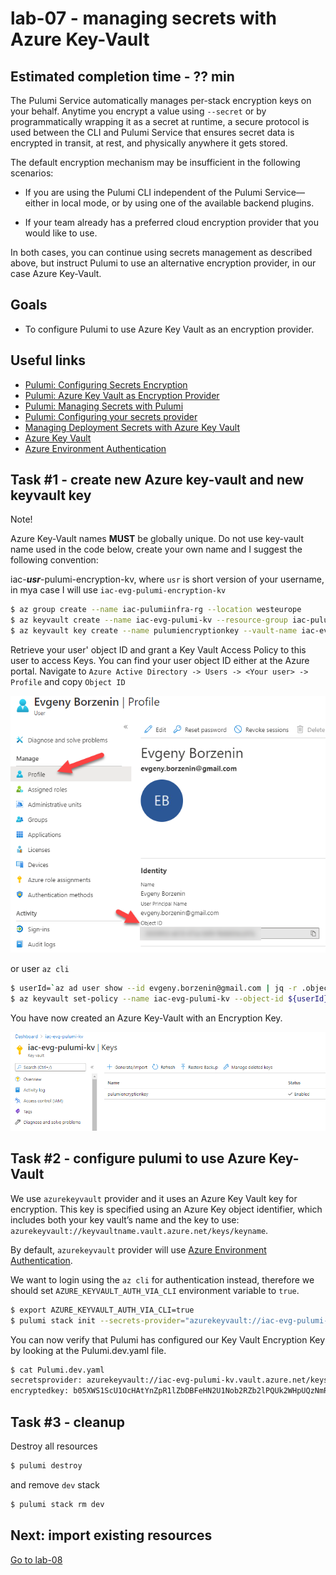 # lab-07 - managing secrets with Azure Key-Vault

## Estimated completion time - ?? min

The Pulumi Service automatically manages per-stack encryption keys on your behalf. Anytime you encrypt a value using `--secret` or by programmatically wrapping it as a secret at runtime, a secure protocol is used between the CLI and Pulumi Service that ensures secret data is encrypted in transit, at rest, and physically anywhere it gets stored.

The default encryption mechanism may be insufficient in the following scenarios:

* If you are using the Pulumi CLI independent of the Pulumi Service—either in local mode, or by using one of the available backend plugins.

* If your team already has a preferred cloud encryption provider that you would like to use.

In both cases, you can continue using secrets management as described above, but instruct Pulumi to use an alternative encryption provider, in our case Azure Key-Vault.

## Goals

* To configure Pulumi to use Azure Key Vault as an encryption provider.

## Useful links

* [Pulumi: Configuring Secrets Encryption](https://www.pulumi.com/docs/intro/concepts/config/#configuring-secrets-encryption)
* [Pulumi: Azure Key Vault as Encryption Provider](https://www.pulumi.com/docs/intro/concepts/config/#azure-key-vault)
* [Pulumi: Managing Secrets with Pulumi](https://www.pulumi.com/blog/managing-secrets-with-pulumi/)
* [Pulumi: Configuring your secrets provider](https://www.pulumi.com/blog/managing-secrets-with-pulumi/#configuring-your-secrets-provider)
* [Managing Deployment Secrets with Azure Key Vault](https://cloud-right.com/2020/06/pulumi-encrypt-secrets-azure-keyvault)
* [Azure Key Vault](https://docs.microsoft.com/en-us/azure/key-vault/?WT.mc_id=AZ-MVP-5003837)
* [Azure Environment Authentication](https://docs.microsoft.com/en-us/azure/developer/go/azure-sdk-authorization?WT.mc_id=AZ-MVP-5003837#use-environment-based-authentication)

## Task #1 - create new Azure key-vault and new keyvault key

Note!

Azure Key-Vault names **MUST** be globally unique. Do not use key-vault name used in the code below, create your own name and I suggest the following convention: 

iac-***usr***-pulumi-encryption-kv, where `usr` is short version of your username, in mya case I will use `iac-evg-pulumi-encryption-kv`

```bash
$ az group create --name iac-pulumiinfra-rg --location westeurope
$ az keyvault create --name iac-evg-pulumi-kv --resource-group iac-pulumiinfra-rg --location westeurope
$ az keyvault key create --name pulumiencryptionkey --vault-name iac-evg-pulumi-kv
```

Retrieve your user' object ID and grant a Key Vault Access Policy to this user to access Keys. You can find your user object ID either at the Azure portal. Navigate to `Azure Active Directory -> Users -> <Your user> -> Profile` and copy `Object ID`

![objectid](images/pulumi-user-id.png)

or user `az cli`

```bash
$ userId=`az ad user show --id evgeny.borzenin@gmail.com | jq -r .objectId`
$ az keyvault set-policy --name iac-evg-pulumi-kv --object-id ${userId} --key-permissions encrypt decrypt get create delete list update import backup restore recover
```

You have now created an Azure Key-Vault with an Encryption Key.

![key-vault](images/pulumi-key-vault.png)

## Task #2 - configure pulumi to use Azure Key-Vault

We use `azurekeyvault` provider and it uses an Azure Key Vault key for encryption. This key is specified using an Azure Key object identifier, which includes both your key vault’s name and the key to use: `azurekeyvault://keyvaultname.vault.azure.net/keys/keyname`.

By default, `azurekeyvault` provider will use [Azure Environment Authentication](https://docs.microsoft.com/en-us/azure/developer/go/azure-sdk-authorization?WT.mc_id=AZ-MVP-5003837#use-environment-based-authentication).

We want to login using the `az cli` for authentication instead, therefore we should set `AZURE_KEYVAULT_AUTH_VIA_CLI` environment variable to `true`.

```bash
$ export AZURE_KEYVAULT_AUTH_VIA_CLI=true
$ pulumi stack init --secrets-provider="azurekeyvault://iac-evg-pulumi-kv.vault.azure.net/keys/pulumiencryptionkey"
```

You can now verify that Pulumi has configured our Key Vault Encryption Key by looking at the Pulumi.dev.yaml file.

```bash
$ cat Pulumi.dev.yaml
secretsprovider: azurekeyvault://iac-evg-pulumi-kv.vault.azure.net/keys/pulumiencryptionkey
encryptedkey: b05XWS1ScU1OcHAtYnZpR1lZbDBFeHN2U1Nob2RZb2lPQUk2WHpUQzNmRmQzbW1nWHp3WE1...
```

## Task #3 - cleanup

Destroy all resources

```bash
$ pulumi destroy
```

and remove `dev` stack

```bash
$ pulumi stack rm dev
```

## Next: import existing resources

[Go to lab-08](../lab-08/readme.md)

